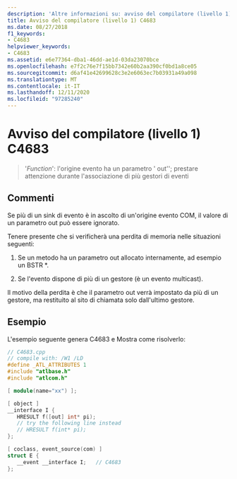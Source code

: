 ```yaml
---
description: 'Altre informazioni su: avviso del compilatore (livello 1) C4683'
title: Avviso del compilatore (livello 1) C4683
ms.date: 08/27/2018
f1_keywords:
- C4683
helpviewer_keywords:
- C4683
ms.assetid: e6e77364-dba1-46dd-ae1d-03da23070bce
ms.openlocfilehash: e7f2c76e7f15bb7342e60b2aa390cf0bd1a8ce05
ms.sourcegitcommit: d6af41e42699628c3e2e6063ec7b03931a49a098
ms.translationtype: MT
ms.contentlocale: it-IT
ms.lasthandoff: 12/11/2020
ms.locfileid: "97285240"
---
```

# <a name="compiler-warning-level-1-c4683"></a>Avviso del compilatore (livello 1) C4683

> '*Function*': l'origine evento ha un parametro ' out''; prestare attenzione durante l'associazione di più gestori di eventi

## <a name="remarks"></a>Commenti

Se più di un sink di evento è in ascolto di un'origine evento COM, il valore di un parametro out può essere ignorato.

Tenere presente che si verificherà una perdita di memoria nelle situazioni seguenti:

1. Se un metodo ha un parametro out allocato internamente, ad esempio un BSTR *.

2. Se l'evento dispone di più di un gestore (è un evento multicast).

Il motivo della perdita è che il parametro out verrà impostato da più di un gestore, ma restituito al sito di chiamata solo dall'ultimo gestore.

## <a name="example"></a>Esempio

L'esempio seguente genera C4683 e Mostra come risolverlo:

```cpp
// C4683.cpp
// compile with: /W1 /LD
#define _ATL_ATTRIBUTES 1
#include "atlbase.h"
#include "atlcom.h"

[ module(name="xx") ];

[ object ]
__interface I {
   HRESULT f([out] int* pi);
   // try the following line instead
   // HRESULT f(int* pi);
};

[ coclass, event_source(com) ]
struct E {
   __event __interface I;   // C4683
};
```
